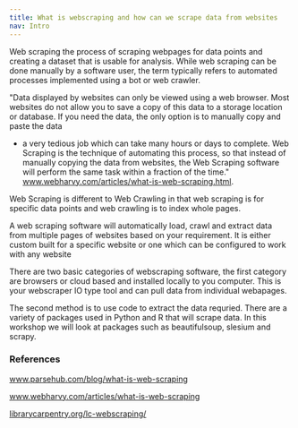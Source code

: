 ```yaml
---
title: What is webscraping and how can we scrape data from websites
nav: Intro
---
```


Web scraping the process of scraping webpages for data points and creating a dataset that is usable for analysis. 
While web scraping can be done manually by a software user, the term typically refers to automated processes implemented using a bot or web crawler. 

"Data displayed by websites can only be viewed using a web browser. Most websites do not allow you to save a copy of this data 
to a storage location or database. If you need the data, the only option is to manually copy and paste the data
- a very tedious job which can take many hours or days to complete. Web Scraping is the technique of automating this process,
so that instead of manually copying the data from websites, the Web Scraping software will perform the same 
task within a fraction of the time." 
<a href='https://www.webharvy.com/articles/what-is-web-scraping.html' target="_blank">www.webharvy.com/articles/what-is-web-scraping.html</a>.

Web Scraping is different to Web Crawling in that web scraping is for specific data points and web crawling is to index whole pages. 

A web scraping software will automatically load, crawl and extract data from multiple pages of websites based on your requirement. It is either custom built for a specific website or one which can be configured to work with any website  

There are two basic categories of webscraping software,  the first category are browsers or cloud based and installed locally to you computer. This is your webscraper IO type tool and can pull data from individual webapages. 

The second method is to use code to extract the data requried. There are a variety of packages used in Python and R that will scrape data. In this workshop we will look at packages such as beautifulsoup, slesium and scrapy. 


### References

<a href='https://www.parsehub.com/blog/what-is-web-scraping/' target="_blank">www.parsehub.com/blog/what-is-web-scraping</a>

<a href='https://www.webharvy.com/articles/what-is-web-scraping.html' target="_blank">www.webharvy.com/articles/what-is-web-scraping</a>

<a href='https://librarycarpentry.org/lc-webscraping/' target="_blank">librarycarpentry.org/lc-webscraping/</a>
